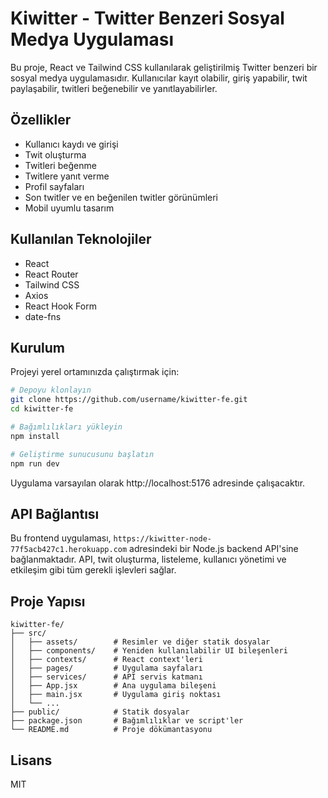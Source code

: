 # Kiwitter - Twitter Benzeri Sosyal Medya Uygulaması

Bu proje, React ve Tailwind CSS kullanılarak geliştirilmiş Twitter benzeri bir sosyal medya uygulamasıdır. Kullanıcılar kayıt olabilir, giriş yapabilir, twit paylaşabilir, twitleri beğenebilir ve yanıtlayabilirler.

## Özellikler

- Kullanıcı kaydı ve girişi
- Twit oluşturma
- Twitleri beğenme
- Twitlere yanıt verme
- Profil sayfaları
- Son twitler ve en beğenilen twitler görünümleri
- Mobil uyumlu tasarım

## Kullanılan Teknolojiler

- React
- React Router
- Tailwind CSS
- Axios
- React Hook Form
- date-fns

## Kurulum

Projeyi yerel ortamınızda çalıştırmak için:

```bash
# Depoyu klonlayın
git clone https://github.com/username/kiwitter-fe.git
cd kiwitter-fe

# Bağımlılıkları yükleyin
npm install

# Geliştirme sunucusunu başlatın
npm run dev
```

Uygulama varsayılan olarak http://localhost:5176 adresinde çalışacaktır.

## API Bağlantısı

Bu frontend uygulaması, `https://kiwitter-node-77f5acb427c1.herokuapp.com` adresindeki bir Node.js backend API'sine bağlanmaktadır. API, twit oluşturma, listeleme, kullanıcı yönetimi ve etkileşim gibi tüm gerekli işlevleri sağlar.

## Proje Yapısı

```
kiwitter-fe/
├── src/
│   ├── assets/        # Resimler ve diğer statik dosyalar
│   ├── components/    # Yeniden kullanılabilir UI bileşenleri
│   ├── contexts/      # React context'leri
│   ├── pages/         # Uygulama sayfaları
│   ├── services/      # API servis katmanı
│   ├── App.jsx        # Ana uygulama bileşeni
│   ├── main.jsx       # Uygulama giriş noktası
│   └── ...
├── public/            # Statik dosyalar
├── package.json       # Bağımlılıklar ve script'ler
└── README.md          # Proje dökümantasyonu
```

## Lisans

MIT
